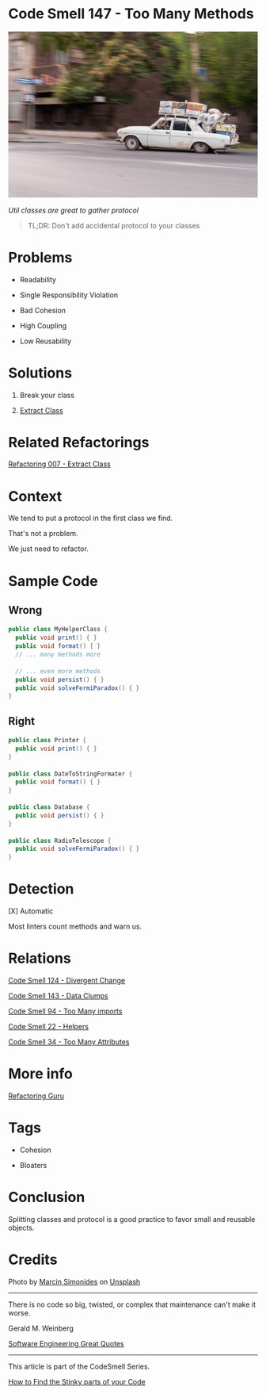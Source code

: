 # Code Smell 147 - Too Many Methods

![Code Smell 147 - Too Many Methods](marcin-simonides-GYZ9F3U1gBk-unsplash.jpg)

*Util classes are great to gather protocol*

> TL;DR: Don't add accidental protocol to your classes

# Problems

- Readability

- Single Responsibility Violation

- Bad Cohesion

- High Coupling

- Low Reusability

# Solutions

1. Break your class

2. [Extract Class](../../Refactorings/Refactoring%20007%20-%20Extract%20Class/readme.md)

# Related Refactorings

[Refactoring 007 - Extract Class](../../Refactorings/Refactoring%20007%20-%20Extract%20Class/readme.md)

# Context

We tend to put a protocol in the first class we find.

That's not a problem.

We just need to refactor.

# Sample Code

## Wrong

[Gist Url]: # (https://gist.github.com/mcsee/d1c326e90aa2feba4746c6e019999312)
```java
public class MyHelperClass {
  public void print() { }
  public void format() { }
  // ... many methods more

  // ... even more methods 
  public void persist() { }
  public void solveFermiParadox() { }      
}
```

## Right

[Gist Url]: # (https://gist.github.com/mcsee/c64e13c3ea97620ce02dab73ffc517b2)
```java
public class Printer {
  public void print() { }
}

public class DateToStringFormater {
  public void format() { }
}

public class Database {
  public void persist() { }
}

public class RadioTelescope {
  public void solveFermiParadox() { }
}   
```

# Detection

[X] Automatic 

Most linters count methods and warn us.

# Relations

[Code Smell 124 - Divergent Change](../../Code%20Smells/Code%20Smell%20124%20-%20Divergent%20Change/readme.md)

[Code Smell 143 - Data Clumps](../../Code%20Smells/Code%20Smell%20143%20-%20Data%20Clumps/readme.md)

[Code Smell 94 - Too Many imports](../../Code%20Smells/Code%20Smell%2094%20-%20Too%20Many%20imports/readme.md)

[Code Smell 22 - Helpers](../../Code%20Smells/Code%20Smell%2022%20-%20Helpers/readme.md)

[Code Smell 34 - Too Many Attributes](../../Code%20Smells/Code%20Smell%2034%20-%20Too%20Many%20Attributes/readme.md)

# More info

[Refactoring Guru](https://refactoring.guru/smells/large-class)

# Tags

- Cohesion

- Bloaters

# Conclusion

Splitting classes and protocol is a good practice to favor small and reusable objects.

# Credits

Photo by [Marcin Simonides](https://unsplash.com/@cinusek) on [Unsplash](https://unsplash.com/s/photos/full)  

* * *

There is no code so big, twisted, or complex that maintenance can't make it worse.

Gerald M. Weinberg
 
[Software Engineering Great Quotes](../../Quotes/Software%20Engineering%20Great%20Quotes/readme.md)

* * *

This article is part of the CodeSmell Series.

[How to Find the Stinky parts of your Code](../../Code%20Smells/How%20to%20Find%20the%20Stinky%20parts%20of%20your%20Code/readme.md)